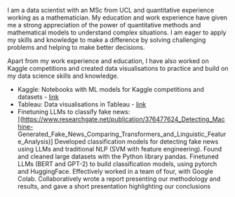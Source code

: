 I am a data scientist with an MSc from UCL and quantitative experience working as a mathematician. My education and work experience have given me a strong appreciation of the power of quantitative methods and mathematical models to understand complex situations. I am eager to apply my skills and knowledge to make a difference by solving challenging problems and helping to make better decisions.

Apart from my work experience and education, I have also worked on Kaggle competitions and created data visualisations to practice and build on my data science skills and knowledge.

* Kaggle: Notebooks with ML models for Kaggle competitions and datasets - [link](https://github.com/amkil728/kaggle)
* Tableau: Data visualisations in Tableau - [link](https://public.tableau.com/app/profile/aayush.malik1729/vizzes)
* Finetuning LLMs to classify fake news: [(https://www.researchgate.net/publication/376477624_Detecting_Machine-
Generated_Fake_News_Comparing_Transformers_and_Linguistic_Feature_Analysis)] Developed classification models
for detecting fake news using LLMs and traditional NLP (SVM with feature engineering). Found and cleaned large
datasets with the Python library pandas. Finetuned LLMs (BERT and GPT-2) to build classification models, using
pytorch and HuggingFace. Effectively worked in a team of four, with Google Colab. Collaboratively wrote a report
presenting our methodology and results, and gave a short presentation highlighting our conclusions
